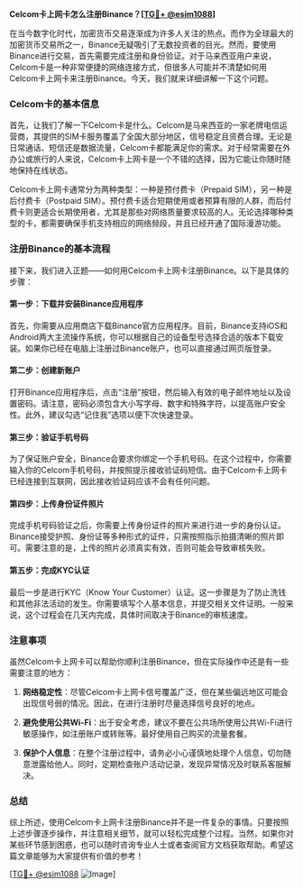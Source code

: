 **Celcom卡上网卡怎么注册Binance？[[TG💪+ @esim1088](https://t.me/s/esim1088)]**

在当今数字化时代，加密货币交易逐渐成为许多人关注的热点。而作为全球最大的加密货币交易所之一，Binance无疑吸引了无数投资者的目光。然而，要使用Binance进行交易，首先需要完成注册和身份验证。对于马来西亚用户来说，Celcom卡是一种非常便捷的网络连接方式，但很多人可能并不清楚如何用Celcom卡上网卡来注册Binance。今天，我们就来详细讲解一下这个问题。

### Celcom卡的基本信息

首先，让我们了解一下Celcom卡是什么。Celcom是马来西亚的一家老牌电信运营商，其提供的SIM卡服务覆盖了全国大部分地区，信号稳定且资费合理。无论是日常通话、短信还是数据流量，Celcom卡都能满足你的需求。对于经常需要在外办公或旅行的人来说，Celcom卡上网卡是一个不错的选择，因为它能让你随时随地保持在线状态。

Celcom卡上网卡通常分为两种类型：一种是预付费卡（Prepaid SIM），另一种是后付费卡（Postpaid SIM）。预付费卡适合短期使用或者预算有限的人群，而后付费卡则更适合长期使用者，尤其是那些对网络质量要求较高的人。无论选择哪种类型的卡，都需要确保手机支持相应的网络频段，并且已经开通了国际漫游功能。

### 注册Binance的基本流程

接下来，我们进入正题——如何用Celcom卡上网卡注册Binance。以下是具体的步骤：

#### 第一步：下载并安装Binance应用程序
首先，你需要从应用商店下载Binance官方应用程序。目前，Binance支持iOS和Android两大主流操作系统，你可以根据自己的设备型号选择合适的版本下载安装。如果你已经在电脑上注册过Binance账户，也可以直接通过网页版登录。

#### 第二步：创建新账户
打开Binance应用程序后，点击“注册”按钮，然后输入有效的电子邮件地址以及设置密码。请注意，密码必须包含大小写字母、数字和特殊字符，以提高账户安全性。此外，建议勾选“记住我”选项以便下次快速登录。

#### 第三步：验证手机号码
为了保证账户安全，Binance会要求你绑定一个手机号码。在这个过程中，你需要输入你的Celcom手机号码，并按照提示接收验证码短信。由于Celcom卡上网卡已经连接到互联网，因此接收验证码应该不会有任何问题。

#### 第四步：上传身份证件照片
完成手机号码验证之后，你需要上传身份证件的照片来进行进一步的身份认证。Binance接受护照、身份证等多种形式的证件，只需按照指示拍摄清晰的照片即可。需要注意的是，上传的照片必须真实有效，否则可能会导致审核失败。

#### 第五步：完成KYC认证
最后一步是进行KYC（Know Your Customer）认证。这一步骤是为了防止洗钱和其他非法活动的发生。你需要填写个人基本信息，并提交相关文件证明。一般来说，这个过程会在几天内完成，具体时间取决于Binance的审核速度。

### 注意事项

虽然Celcom卡上网卡可以帮助你顺利注册Binance，但在实际操作中还是有一些需要注意的地方：

1. **网络稳定性**：尽管Celcom卡上网卡信号覆盖广泛，但在某些偏远地区可能会出现信号弱的情况。因此，在进行注册时尽量选择信号良好的地点。
   
2. **避免使用公共Wi-Fi**：出于安全考虑，建议不要在公共场所使用公共Wi-Fi进行敏感操作，如注册账户或转账等。最好使用自己购买的流量套餐。

3. **保护个人信息**：在整个注册过程中，请务必小心谨慎地处理个人信息，切勿随意泄露给他人。同时，定期检查账户活动记录，发现异常情况及时联系客服解决。

### 总结

综上所述，使用Celcom卡上网卡注册Binance并不是一件复杂的事情。只要按照上述步骤逐步操作，并注意相关细节，就可以轻松完成整个过程。当然，如果你对某些环节感到困惑，也可以随时咨询专业人士或者查阅官方文档获取帮助。希望这篇文章能够为大家提供有价值的参考！

[[TG💪+ @esim1088](https://t.me/s/esim1088) ![Image](https://i.postimg.cc/4NQfJmqS/Snipaste-2025-05-13-00-14-12.png)]